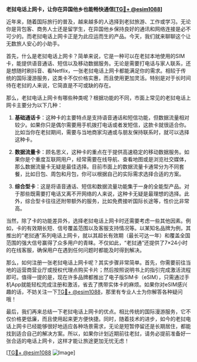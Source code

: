 **老挝电话上网卡，让你在异国他乡也能畅快通信[[TG💪+ @esim1088](https://t.me/s/esim1088)]**

近年来，随着国际旅行的普及，越来越多的人选择到老挝旅游、工作或学习。无论你是背包客、商务人士还是留学生，在异国他乡保持良好的通讯和网络连接是必不可少的。而老挝电话上网卡正是为此应运而生的产品。今天，我们就来聊聊这个让无数旅人安心的小助手。

首先，什么是老挝电话上网卡？简单来说，它是一种可以在老挝本地使用的SIM卡，能提供语音通话、短信以及移动数据服务。无论是需要打电话与家人联系，还是想随时刷抖音、看Netflix，一张老挝电话上网卡都能满足你的需求。相较于传统的国际漫游服务，这类卡不仅价格实惠，而且使用更加灵活。特别是对于长时间待在老挝的人来说，它简直是不可或缺的存在。

那么，老挝电话上网卡有哪些种类呢？根据功能的不同，市面上常见的老挝电话上网卡主要分为以下几种：

1. **基础通话卡**：这种卡的主要特点是支持语音通话和短信功能，但数据流量相对较少。如果你只是偶尔需要用手机拨打电话或者发短信，这款卡就很适合你。比如当你在老挝期间，需要与当地商家沟通或与朋友保持联系时，就可以选择这种卡。

2. **数据流量卡**：顾名思义，这种卡的重点在于提供高速稳定的移动数据服务。如果你是个重度互联网用户，经常需要在线导航、查看地图或是浏览社交媒体，那么数据流量卡无疑是最佳选择。目前市面上的数据流量卡通常分为不同套餐，比如日包、周包和月包，你可以根据自己的实际需求选择合适的方案。

3. **综合型卡**：这是将语音通话、短信和数据流量功能集于一身的全能型产品。对于那些既需要打电话又离不开网络的人来说，这种卡无疑是最理想的选择。此外，综合型卡往往还附带额外的服务，比如免费接听国际长途等，性价比非常高。

当然，除了卡的功能差异外，选择老挝电话上网卡时还需要考虑一些其他因素。例如，卡的有效期长短、信号覆盖范围以及客服支持情况等。以某知名品牌为例，其推出的“老挝通”系列电话上网卡，就以其超长有效期（最长可达一年）和覆盖全国范围的强大信号赢得了众多用户的青睐。不仅如此，“老挝通”还提供了7×24小时的在线客服，确保用户在遇到任何问题时都能及时得到解决。

那么，如何注册一张老挝电话上网卡呢？其实步骤非常简单。首先，你需要前往当地的运营商营业厅或授权代理点购买卡片；然后按照说明书上的指引完成激活流程即可。值得一提的是，现在许多品牌都推出了电子版SIM卡（eSIM），只需通过手机App就能轻松完成注册和激活，省去了携带实体卡的麻烦。如果你对eSIM感兴趣的话，不妨关注一下[TG💪+ @esim1088](https://t.me/s/esim1088)，那里有专业人士为你解答各种疑问哦！

最后，我们再来总结一下老挝电话上网卡的优点。相比传统的国际漫游服务，它不仅价格更低廉，而且使用起来更方便快捷。同时，随着技术的进步，如今的老挝电话上网卡已经能够很好地适应各种场景需求，无论是短暂停留还是长期居住，都能找到适合自己的解决方案。所以，如果你计划近期前往老挝，请务必提前准备好一张合适的电话上网卡，这样才能让旅途更加无忧无虑！

[[TG💪+ @esim1088](https://t.me/s/esim1088) ![Image](https://i.postimg.cc/4NQfJmqS/Snipaste-2025-05-13-00-14-12.png)]